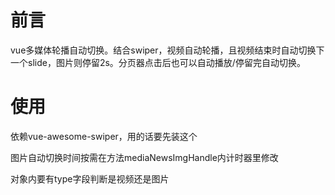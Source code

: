 # 前言

vue多媒体轮播自动切换。结合swiper，视频自动轮播，且视频结束时自动切换下一个slide，图片则停留2s。分页器点击后也可以自动播放/停留完自动切换。



# 使用

依赖vue-awesome-swiper，用的话要先装这个

图片自动切换时间按需在方法mediaNewsImgHandle内计时器里修改

对象内要有type字段判断是视频还是图片



